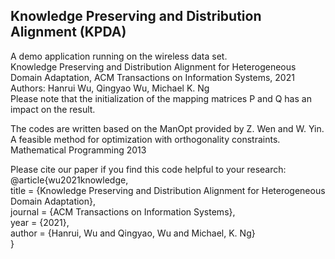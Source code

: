 ## Knowledge Preserving and Distribution Alignment (KPDA)

A demo application running on the wireless data set.  
Knowledge Preserving and Distribution Alignment for Heterogeneous Domain Adaptation, ACM Transactions on Information Systems, 2021
Authors: Hanrui Wu, Qingyao Wu, Michael K. Ng  
Please note that the initialization of the mapping matrices P and Q has an impact on the result.  


The codes are written based on the ManOpt provided by Z. Wen and W. Yin. A feasible method for optimization with orthogonality constraints. Mathematical Programming 2013  


Please cite our paper if you find this code helpful to your research:  
@article{wu2021knowledge,  
title = {Knowledge Preserving and Distribution Alignment for Heterogeneous Domain Adaptation},  
journal = {ACM Transactions on Information Systems},    
year = {2021},  
author = {Hanrui, Wu and Qingyao, Wu and Michael, K. Ng}  
}
